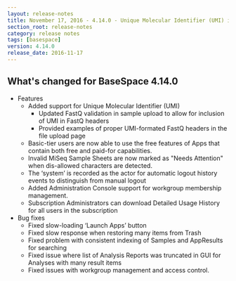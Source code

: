 ```yaml
---
layout: release-notes
title: November 17, 2016 - 4.14.0 - Unique Molecular Identifier (UMI) in FastQ
section_root: release-notes
category: release notes
tags: [basespace]
version: 4.14.0
release_date: 2016-11-17
---
```


## What's changed for BaseSpace 4.14.0


- Features
  - Added support for Unique Molecular Identifier (UMI)
      - Updated FastQ validation in sample upload to allow for inclusion of UMI in FastQ headers
      - Provided examples of proper UMI-formated FastQ headers in the file upload page
  - Basic-tier users are now able to use the free features of Apps that contain both free and paid-for capabilities.
  - Invalid MiSeq Sample Sheets are now marked as "Needs Attention" when dis-allowed characters are detected.
  - The ‘system’ is recorded as the actor for automatic logout history events to distinguish from manual logout
  - Added Administration Console support for workgroup membership management.
  - Subscription Administrators can download Detailed Usage History for all users in the subscription
- Bug fixes
  - Fixed slow-loading ‘Launch Apps’ button
  - Fixed slow response when restoring many items from Trash
  - Fixed problem with consistent indexing of Samples and AppResults for searching
  - Fixed issue where list of Analysis Reports was truncated in GUI for Analyses with many result items
  - Fixed issues with workgroup management and access control.
